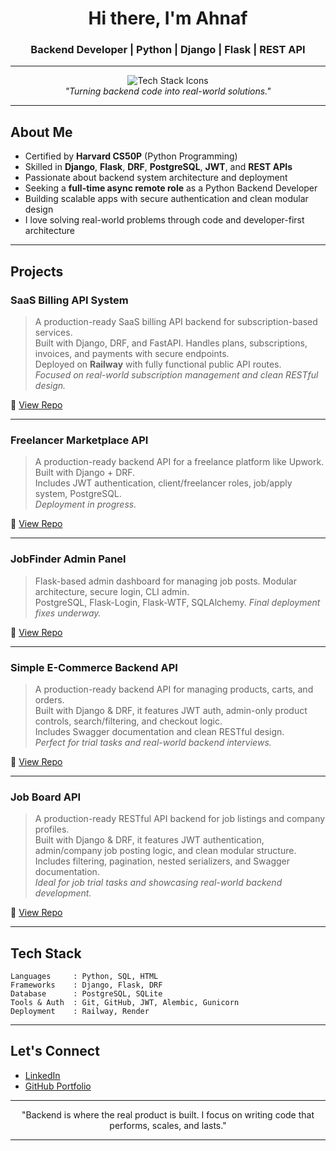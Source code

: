 <!-- GitHub Profile README for Ahnaf -->

<h1 align="center">Hi there, I'm Ahnaf</h1>
<h3 align="center">Backend Developer | Python | Django | Flask | REST API</h3>

---

<p align="center">
  <img src="https://skillicons.dev/icons?i=python,django,flask,postgresql,git,github" alt="Tech Stack Icons" /><br>
  <em>"Turning backend code into real-world solutions."</em>
</p>

---

## About Me

- Certified by **Harvard CS50P** (Python Programming)
- Skilled in **Django**, **Flask**, **DRF**, **PostgreSQL**, **JWT**, and **REST APIs**
- Passionate about backend system architecture and deployment
- Seeking a **full-time async remote role** as a Python Backend Developer
- Building scalable apps with secure authentication and clean modular design
- I love solving real-world problems through code and developer-first architecture

---

## Projects

### SaaS Billing API System
> A production-ready SaaS billing API backend for subscription-based services.  
> Built with Django, DRF, and FastAPI. Handles plans, subscriptions, invoices, and payments with secure endpoints.  
> Deployed on **Railway** with fully functional public API routes.  
> _Focused on real-world subscription management and clean RESTful design._

🔗 [View Repo](https://github.com/itsahnafarafat/SaaS-Billing-API)

---

### Freelancer Marketplace API  
> A production-ready backend API for a freelance platform like Upwork. Built with Django + DRF.  
> Includes JWT authentication, client/freelancer roles, job/apply system, PostgreSQL.  
> _Deployment in progress._

🔗 [View Repo](https://github.com/itsahnafarafat/Freelancer-Marketplace-Backend-With-Django)

---

### JobFinder Admin Panel  
> Flask-based admin dashboard for managing job posts. Modular architecture, secure login, CLI admin.  
> PostgreSQL, Flask-Login, Flask-WTF, SQLAlchemy. _Final deployment fixes underway._

🔗 [View Repo](https://github.com/itsahnafarafat/Website)

---

### Simple E-Commerce Backend API  
> A production-ready backend API for managing products, carts, and orders.  
> Built with Django & DRF, it features JWT auth, admin-only product controls, search/filtering, and checkout logic.  
> Includes Swagger documentation and clean RESTful design.  
> _Perfect for trial tasks and real-world backend interviews._

🔗 [View Repo](https://github.com/itsahnafarafat/-Simple-E-Commerce-Backend-with-Django-DRF-)

---

### Job Board API
> A production-ready RESTful API backend for job listings and company profiles.  
> Built with Django & DRF, it features JWT authentication, admin/company job posting logic, and clean modular structure.  
> Includes filtering, pagination, nested serializers, and Swagger documentation.  
> _Ideal for job trial tasks and showcasing real-world backend development._

🔗 [View Repo](https://github.com/itsahnafarafat/Job-Board-API-With-Django-DRF)

---

## Tech Stack

```text
Languages     : Python, SQL, HTML
Frameworks    : Django, Flask, DRF
Database      : PostgreSQL, SQLite
Tools & Auth  : Git, GitHub, JWT, Alembic, Gunicorn
Deployment    : Railway, Render
```

---

## Let's Connect

- [LinkedIn](https://www.linkedin.com/in/ahnaf-arafat-211687375/)
- [GitHub Portfolio](https://github.com/itsahnafarafat)


---

<p align="center">
  "Backend is where the real product is built. I focus on writing code that performs, scales, and lasts."
</p>

---

